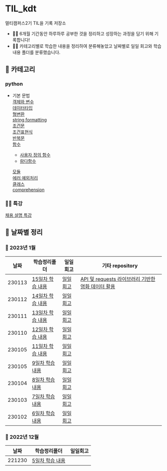 # TIL_kdt
멀티캠퍼스2기 TIL을 기록 저장소

- 👩‍💻 6개월 기간동안 하루하루 공부한 것을 정리하고 성장하는 과정을 담기 위해 기록합니다!
- 👩‍💻 카테고리별로 학습한 내용을 정리하여 분류해놓았고 
날짜별로 일일 회고와 학습 내용 폴더를 분류했습니다.

## 📂 카테고리

### python

- 기본 문법 <br>
  [객체와 변수](6일차(230102)/객체와변수.md) <br>
  [데이터타입](6일차(230102)/데이터타입.md) <br>
  [형변환](7일차(230103)/형변환.md) <br>
  [string formatting](7일차(230103)/string_formatting.md) <br>
  [조건문](7일차(230103)/조건문.md) <br>
  [조건표현식](14일차(230112)/조건표현식.md) <br>
  [반복문](7일차(230103)/반복문.md) <br>
  [함수](8일차(230104)/함수.md) <br>
  - [사용자 정의 함수](12일차(230110)/사용자정의함수.md) <br>
  - [람다함수](14일차(230112)/lambda.md) <br>

  [모듈](9일차(230105)/모듈.md) <br>
  [에러 예외처리](9일차(230105)/에러_예외처리.md) <br>
  [클래스](13일차(230111)/class.md) <br>
  [comprehension](14일차(230112)/comprehension.md)<br>


### 👩‍🔧 특강
[채용 설명 특강](5일차(221230))

## 📅 날짜별 정리
### 🐣 2023년 1월
|날짜|학습정리폴더|일일회고|기타 repository
|----|----|----|--------|
|230113|[15일차 학습 내용](15일차(230113))|[일일회고](15일차(230113)/일일회고.md)|[API 및 requests 라이브러리 기반한 영화 데이터 활용](https://github.com/menduck/PJT-02)
|230112|[14일차 학습 내용](14일차(230112))|[일일회고](14일차(230112)/일일회고.md)
|230111|[13일차 학습 내용](13일차(230111))|[일일회고](13일차(230111)/일일회고.md)
|230110|[12일차 학습 내용](12일차(230110))|[일일회고](12일차(230110)/일일회고.md)
|230105|[11일차 학습 내용](11일차(230109))|[일일회고](11일차(230109)/일일회고.md)
|230105|[9일차 학습 내용](9일차(230105))|[일일회고](9일차(230105)/일일회고.md)
|230104|[8일차 학습 내용](8일차(230104))|[일일회고](8일차(230104)/일일회고.md)
|230103|[7일차 학습 내용](7일차(230103))|[일일회고](7일차(230103)/일일회고.md)
|230102|[6일차 학습 내용](6일차(230102))|[일일회고](/6%EC%9D%BC%EC%B0%A8(230102)/일일회고.md)
### 🎅 2022년 12월
|날짜|학습정리폴더|일일회고
|----|----|----|
|221230|[5일차 학습 내용](5일차(221230))|



